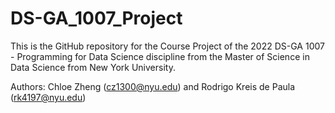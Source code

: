 # DS-GA_1007_Project

This is the GitHub repository for the Course Project of the 2022 DS-GA 1007 - Programming for Data Science discipline from the Master of Science in Data Science from New York University.

Authors: Chloe Zheng (cz1300@nyu.edu) and Rodrigo Kreis de Paula (rk4197@nyu.edu)
